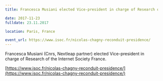 ```yaml
---
title: Francesca Musiani elected Vice-president in charge of Research of the Internet Society France

date: 2017-11-23
fulldate: 23.11.2017

location: Paris, France

event_url: https://www.isoc.fr/nicolas-chagny-reconduit-presidence/
---
```


Francesca Musiani (Cnrs, Nextleap partner) elected Vice-president in charge of Research of the Internet Society France.

[https://www.isoc.fr/nicolas-chagny-reconduit-presidence/](https://www.isoc.fr/nicolas-chagny-reconduit-presidence/)
